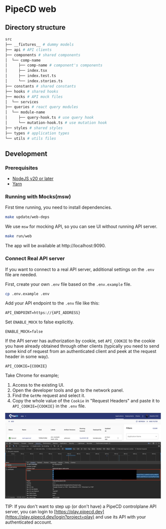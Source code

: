 # PipeCD web

## Directory structure

```bash
src
├── __fixtures__ # dummy models
├── api # API clients
├── components # shared components
│  └── comp-name
│     ├── comp-name # component's components
│     ├── index.tsx
│     ├── index.test.ts
│     └── index.stories.ts
├── constants # shared constants
├── hooks # shared hooks
├── mocks # API mock files
│  └── services
├── queries # react query modules
│  └── module-name
│     ├── query-hook.ts # use query hook
│     └── mutation-hook.ts # use mutation hook
├── styles # shared styles
├── types # application types
└── utils # utils files
```

## Development

### Prerequisites

- [NodeJS v20 or later](https://nodejs.org/en/)
- [Yarn](https://yarnpkg.com/)

### Running with Mocks(msw)

First time running, you need to install dependencies.

```bash
make update/web-deps
```

We use `msw` for mocking API, so you can see UI without running API server.

```bash
make run/web
```

The app will be available at http://localhost:9090.

### Connect Real API server
If you want to connect to a real API server, additional settings on the `.env` file are needed.

First, create your own `.env` file based on the `.env.example` file.

```bash
cp .env.example .env
```

Add your API endpoint to the `.env` file like this:

```
API_ENDPOINT=https://{API_ADDRESS}
```

Set `ENABLE_MOCK` to false explicitly.

```
ENABLE_MOCK=false
```

If the API server has authorization by cookie, set `API_COOKIE` to the cookie you have already obtained through other clients
(typically you need to send some kind of request from an authenticated client and peek at the request header in some way).

```
API_COOKIE={COOKIE}
```

Take Chrome for example;
1. Access to the existing UI.
2. Open the developer tools and go to the network panel.
3. Find the `GetMe` request and select it.
4. Copy the whole value of the `Cookie` in "Request Headers" and paste it to `API_COOKIE={COOKIE}` in the `.env` file.

![](https://github.com/pipe-cd/pipecd/blob/master/docs/static/images/play-environment-get-me.png)

TIP: If you don't want to step up (or don't have) a PipeCD controlplane API server, you can login to [https://play.pipecd.dev](https://play.pipecd.dev/login?project=play) and use its API with your authenticated account.
